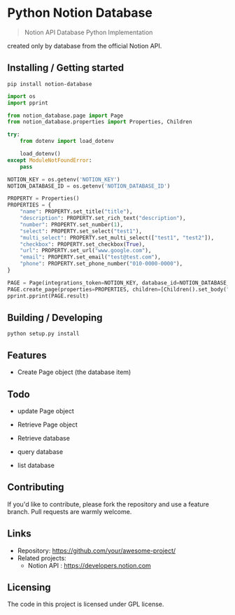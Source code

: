 #  Python Notion Database
> Notion API Database Python Implementation

created only by database from the official Notion API.

## Installing / Getting started

```shell
pip install notion-database
```

```python
import os
import pprint

from notion_database.page import Page
from notion_database.properties import Properties, Children

try:
    from dotenv import load_dotenv

    load_dotenv()
except ModuleNotFoundError:
    pass

NOTION_KEY = os.getenv('NOTION_KEY')
NOTION_DATABASE_ID = os.getenv('NOTION_DATABASE_ID')

PROPERTY = Properties()
PROPERTIES = {
    "name": PROPERTY.set_title("title"),
    "description": PROPERTY.set_rich_text("description"),
    "number": PROPERTY.set_number(1),
    "select": PROPERTY.set_select("test1"),
    "multi_select": PROPERTY.set_multi_select(["test1", "test2"]),
    "checkbox": PROPERTY.set_checkbox(True),
    "url": PROPERTY.set_url("www.google.com"),
    "email": PROPERTY.set_email("test@test.com"),
    "phone": PROPERTY.set_phone_number("010-0000-0000"),
}

PAGE = Page(integrations_token=NOTION_KEY, database_id=NOTION_DATABASE_ID)
PAGE.create_page(properties=PROPERTIES, children=[Children().set_body("hello world!")])
pprint.pprint(PAGE.result)
```

## Building / Developing

```shell
python setup.py install
```

## Features

* Create Page object (the database item)

## Todo

* update Page object 
* Retrieve Page object

* Retrieve database
* query database
* list database

 
## Contributing

If you'd like to contribute, please fork the repository and use a feature branch. Pull requests are warmly welcome.

## Links

- Repository: https://github.com/your/awesome-project/
- Related projects:
  - Notion API : https://developers.notion.com

## Licensing

The code in this project is licensed under GPL license.